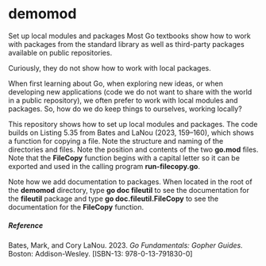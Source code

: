 # demomod
Set up local modules and packages
Most Go textbooks show how to work with packages from the standard library as well as third-party packages available on public repositories. 

Curiously, they do not show how to work with local packages.

When first learning about Go, when exploring new ideas, or when developing new applications (code we do not want to share with the world in a public repository), we often prefer to work with local modules and packages. So, how do we do keep things to ourselves, working locally?

This repository shows how to set up local modules and packages. The code builds on Listing 5.35 from Bates and LaNou (2023, 159–160), which shows a function for copying a file. Note the structure and naming of the directories and files. Note the position and contents of the two **go.mod** files. Note that the **FileCopy** function begins with a capital letter so it can be exported and used in the calling program **run-filecopy.go**.

Note how we add documentation to packages. When located in the root of the **demomod** directory, type **go doc fileutil** to see the documentation for the **fileutil** package and type **go doc.fileutil.FileCopy** to see the documentation for the **FileCopy** function. 

 
##### Reference

Bates, Mark, and Cory LaNou. 2023. *Go Fundamentals: Gopher Guides.* Boston: Addison-Wesley. [ISBN-13: 978-0-13-791830-0] 
